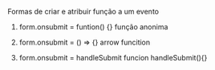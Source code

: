 Formas de  criar e atribuir função a um evento 
  1. form.onsubmit = funtion() {} função anonima 

  2. form.onsubmit = () => {} arrow funcition 

  3. form.onsubmit = handleSubmit 
    funcion handleSubmit(){} 